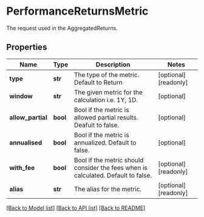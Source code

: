 # PerformanceReturnsMetric

The request used in the AggregatedReturns.

## Properties
Name | Type | Description | Notes
------------ | ------------- | ------------- | -------------
**type** | **str** | The type of the metric. Default to Return | [optional] [readonly] 
**window** | **str** | The given metric for the calculation i.e. 1Y, 1D. | [optional] 
**allow_partial** | **bool** | Bool if the metric is allowed partial results. Deafult to false. | [optional] 
**annualised** | **bool** | Bool if the metric is annualized. Default to false. | [optional] 
**with_fee** | **bool** | Bool if the metric should consider the fees when is calculated. Default to false. | [optional] [readonly] 
**alias** | **str** | The alias for the metric. | [optional] [readonly] 

[[Back to Model list]](../README.md#documentation-for-models) [[Back to API list]](../README.md#documentation-for-api-endpoints) [[Back to README]](../README.md)


